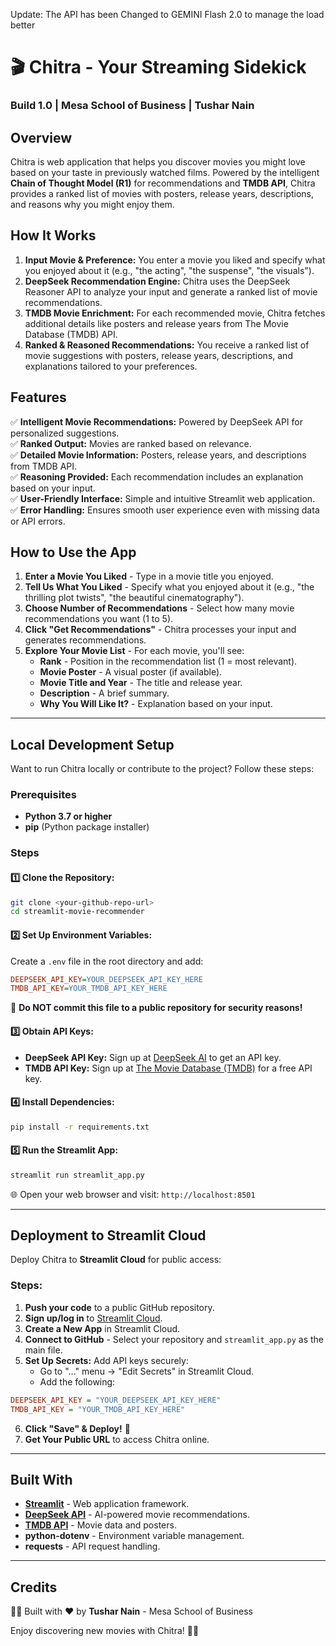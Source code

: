 Update: The API has been Changed to GEMINI Flash 2.0 to manage the load better 

# 🎬 Chitra - Your Streaming Sidekick

### Build 1.0 | Mesa School of Business | Tushar Nain

## Overview
Chitra is web application that helps you discover movies you might love based on your taste in previously watched films. Powered by the intelligent **Chain of Thought Model (R1)** for recommendations and  **TMDB API**, Chitra provides a ranked list of movies with posters, release years, descriptions, and reasons why you might enjoy them.

## How It Works

1. **Input Movie & Preference:** You enter a movie you liked and specify what you enjoyed about it (e.g., "the acting", "the suspense", "the visuals").
2. **DeepSeek Recommendation Engine:** Chitra uses the DeepSeek Reasoner API to analyze your input and generate a ranked list of movie recommendations.
3. **TMDB Movie Enrichment:** For each recommended movie, Chitra fetches additional details like posters and release years from The Movie Database (TMDB) API.
4. **Ranked & Reasoned Recommendations:** You receive a ranked list of movie suggestions with posters, release years, descriptions, and explanations tailored to your preferences.

## Features

✅ **Intelligent Movie Recommendations:** Powered by DeepSeek API for personalized suggestions.  
✅ **Ranked Output:** Movies are ranked based on relevance.  
✅ **Detailed Movie Information:** Posters, release years, and descriptions from TMDB API.  
✅ **Reasoning Provided:** Each recommendation includes an explanation based on your input.  
✅ **User-Friendly Interface:** Simple and intuitive Streamlit web application.  
✅ **Error Handling:** Ensures smooth user experience even with missing data or API errors.  


## How to Use the App

1. **Enter a Movie You Liked** - Type in a movie title you enjoyed.
2. **Tell Us What You Liked** - Specify what you enjoyed about it (e.g., "the thrilling plot twists", "the beautiful cinematography").
3. **Choose Number of Recommendations** - Select how many movie recommendations you want (1 to 5).
4. **Click "Get Recommendations"** - Chitra processes your input and generates recommendations.
5. **Explore Your Movie List** - For each movie, you'll see:
   - **Rank** - Position in the recommendation list (1 = most relevant).
   - **Movie Poster** - A visual poster (if available).
   - **Movie Title and Year** - The title and release year.
   - **Description** - A brief summary.
   - **Why You Will Like It?** - Explanation based on your input.

---

## Local Development Setup

Want to run Chitra locally or contribute to the project? Follow these steps:

### Prerequisites
- **Python 3.7 or higher**
- **pip** (Python package installer)

### Steps

#### 1️⃣ Clone the Repository:
```bash
git clone <your-github-repo-url>
cd streamlit-movie-recommender
```

#### 2️⃣ Set Up Environment Variables:
Create a `.env` file in the root directory and add:
```ini
DEEPSEEK_API_KEY=YOUR_DEEPSEEK_API_KEY_HERE
TMDB_API_KEY=YOUR_TMDB_API_KEY_HERE
```
🚨 **Do NOT commit this file to a public repository for security reasons!**

#### 3️⃣ Obtain API Keys:
- **DeepSeek API Key:** Sign up at [DeepSeek AI](https://deepseek.com) to get an API key.
- **TMDB API Key:** Sign up at [The Movie Database (TMDB)](https://www.themoviedb.org/) for a free API key.

#### 4️⃣ Install Dependencies:
```bash
pip install -r requirements.txt
```

#### 5️⃣ Run the Streamlit App:
```bash
streamlit run streamlit_app.py
```
🌐 Open your web browser and visit: `http://localhost:8501`

---

## Deployment to Streamlit Cloud

Deploy Chitra to **Streamlit Cloud** for public access:

### Steps:
1. **Push your code** to a public GitHub repository.
2. **Sign up/log in** to [Streamlit Cloud](https://streamlit.io/).
3. **Create a New App** in Streamlit Cloud.
4. **Connect to GitHub** - Select your repository and `streamlit_app.py` as the main file.
5. **Set Up Secrets:** Add API keys securely:
   - Go to "..." menu → "Edit Secrets" in Streamlit Cloud.
   - Add the following:
```ini
DEEPSEEK_API_KEY = "YOUR_DEEPSEEK_API_KEY_HERE"
TMDB_API_KEY = "YOUR_TMDB_API_KEY_HERE"
```
6. **Click "Save" & Deploy!** 🚀
7. **Get Your Public URL** to access Chitra online.

---

## Built With

- **[Streamlit](https://streamlit.io/)** - Web application framework.
- **[DeepSeek API](https://deepseek.com/)** - AI-powered movie recommendations.
- **[TMDB API](https://www.themoviedb.org/)** - Movie data and posters.
- **python-dotenv** - Environment variable management.
- **requests** - API request handling.

---

## Credits
👨‍💻 Built with ❤️ by **Tushar Nain** - Mesa School of Business

Enjoy discovering new movies with Chitra! 🎥🍿
